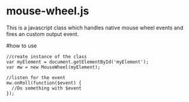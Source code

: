 # mouse-wheel.js
This is a javascript class which handles native mouse wheel events and fires an custom output event.

#how to use

```
//create instance of the class
var myElement = document.getElementById('myElement');
var mw = new MouseWheel(myElement);

//listen for the event
mw.onRoll(function($event) {
  //Do something with $event
});
```
